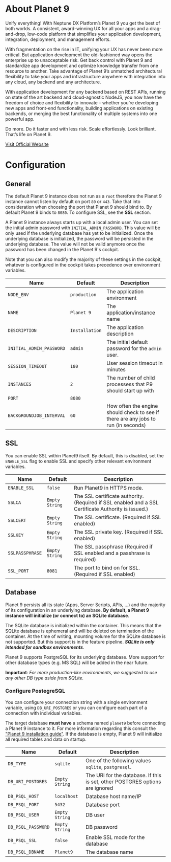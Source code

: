 # About Planet 9
Unify everything!
With Neptune DX Platform’s Planet 9 you get the best of both worlds. A consistent, award-winning UX for all your apps and a drag-and-drop, low-code platform that simplifies your application development, integration, deployment, and management efforts.

With fragmentation on the rise in IT, unifying your UX has never been more critical. But application development the old-fashioned way opens the enterprise up to unacceptable risk. Get back control with Planet 9 and standardize app development and optimize knowledge transfer from one resource to another. Take advantage of Planet 9’s unmatched architectural flexibility to take your apps and infrastructure anywhere with integration into any cloud, any backend and any architecture.

With application development for any backend based on REST APIs, running on state of the art backend and cloud-agnostic NodeJS, you now have the freedom of choice and flexibility to innovate – whether you’re developing new apps and front-end functionality, building applications on existing backends, or merging the best functionality of multiple systems into one powerful app.

Do more. Do it faster and with less risk. Scale effortlessly. Look brilliant. That’s life on Planet 9.

[Visit Official Website](https://www.neptune-software.com)

# Configuration

## General 

The default Planet 9 instance does not run as a `root` therefore the Planet 9 instance cannot listen by default on port `80` or `443`. Take that into consideration when choosing the port that Planet 9 should bind to. By default Planet 9 binds to `8080`. To configure SSL, see the **SSL** section.

A Planet 9 instance always starts up with a local admin user. You can set the initial admin password with `INITIAL_ADMIN_PASSWORD`. This value will be only used if the underlying database has yet to be initialized. Once the underlying database is initialized, the password will be persisted in the underlying database. The value will not be valid anymore once the password has been changed in the Planet 9's cockpit.

Note that you can also modify the majority of these settings in the cockpit, whatever is configured in the cockpit takes precedence over environment variables.

| Name | Default | Description |
| ---  | ---     | ---         |
| `NODE_ENV`   | `production` | The application environment |
| `NAME`   | `Planet 9` | The application/instance name |
| `DESCRIPTION`   | `Installation` | The application description  |
| `INITIAL_ADMIN_PASSWORD`   | `admin` |  The initial default password for the `admin` user. |
| `SESSION_TIMEOUT`   | `180` | User session timeout in minutes           |
| `INSTANCES`   | `2` | The number of child processess that P9 should start up with            |
| `PORT`   | `8080` |             |    |
| `BACKGROUNDJOB_INTERVAL`   | `60` | How often the engine should check to see if there are any jobs to run (in seconds)            |

## SSL

You can enable SSL within Planet9 itself. By default, this is disabled, set the `ENABLE_SSL` flag to enable SSL and specify other relevant environment variables.

| Name | Default | Description | 
| ---  | ---     | ---         |
| `ENABLE_SSL`   | `false` | Run Planet9 in HTTPS mode. |
| `SSLCA`   | `Empty String` | The SSL certificate authority. (Required if SSL enabled and a SSL Certificate Authority is issued.) |
| `SSLCERT`   | `Empty String` |  The SSL certificate. (Required if SSL enabled) |
| `SSLKEY`   | `Empty String` | The SSL private key. (Required if SSL enabled)  |
| `SSLPASSPHRASE`   | `Empty String` |  The SSL passphrase (Required if SSL enabled and a passhrase is required) |
| `SSL_PORT`   | `8081` | The port to bind on for SSL. (Required if SSL enabled) |


## Database

Planet 9 persists all its state (Apps, Server Scripts, APIs, ...) and the majority of its configuration in an underlying database. **By default, a Planet 9 instance will initialize (or connect to) an SQLite database**. 

The SQLite database is initialized within the container. This means that the SQLite database is ephemeral and will be deleted on termination of the container. At the time of writing, mounting volume for the SQLite database is not supported. But this support is in the feature pipeline. ***SQLite is only intended for sandbox environments***.

Planet 9 supports PostgreSQL for its underlying database. More support for other database types (e.g. MS SQL) will be added in the near future.

**Important**: *For more production-like environments, we suggested to use any other DB type aside from SQLite.*

### Configure PostegreSQL

You can configure your connection string with a single environment variable, using `DB_URI_POSTGRES` or you can configure each part of a connection with individual variables. 

The target database **must have** a schema named `planet9` before connecting a Planet 9 instance to it. For more information regarding this consult the ["Planet 9 installation guide"](https://www.neptune-software.com/download-your-trial/). If the database is empty, Planet 9 will initialize all required tables and data on startup.

| Name | Default | Description |
| ---  | ---     | ---         |
| `DB_TYPE` | `sqlite` | One of the following values `sqlite`, `postgresql`. |
| `DB_URI_POSTGRES` | `Empty String` | The URI for the database. If this is set, other POSTGRES options are ignored |
| `DB_PSQL_HOST`    | `localhost` |  Database host name/IP |
| `DB_PSQL_PORT`    | `5432` |  Database port |
| `DB_PSQL_USER`    | `Empty String` | DB user |
| `DB_PSQL_PASSWORD`| `Empty String` | DB password |
| `DB_PSQL_SSL`     | `false` | Enable SSL mode for the database |
| `DB_PSQL_DBNAME`  | `Planet9` | The database name |

